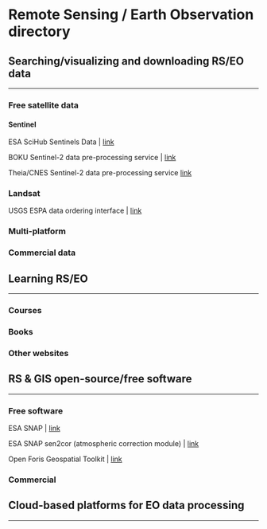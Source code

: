 # Remote Sensing / Earth Observation directory

## Searching/visualizing and downloading RS/EO data

-------------------------------------------------------------------------------------------------------------------

### Free satellite data

#### Sentinel

ESA SciHub Sentinels Data | [link](https://scihub.copernicus.eu/dhus)

BOKU Sentinel-2 data pre-processing service | [link](https://s2.boku.eodc.eu)

Theia/CNES Sentinel-2 data pre-processing service [link](https://theia.cnes.fr/atdistrib/rocket/#/home)

### Landsat

USGS ESPA data ordering interface | [link](https://espa.cr.usgs.gov)



### Multi-platform



### Commercial data


## Learning RS/EO

-------------------------------------------------------------------------------------------------------------------

### Courses

### Books

### Other websites


## RS & GIS open-source/free software

-------------------------------------------------------------------------------------------------------------------

### Free software

ESA SNAP | [link](http://step.esa.int/main/toolboxes/snap/)

ESA SNAP sen2cor (atmospheric correction module) | [link](http://step.esa.int/main/third-party-plugins-2/sen2cor/)

Open Foris Geospatial Toolkit | [link](http://www.openforis.org/tools/geospatial-toolkit.html)

### Commercial


## Cloud-based platforms for EO data processing

-------------------------------------------------------------------------------------------------------------------

